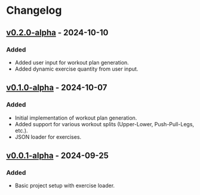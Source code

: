 # Changelog

## [v0.2.0-alpha] - 2024-10-10

### Added

- Added user input for workout plan generation.
- Added dynamic exercise quantity from user input.

## [v0.1.0-alpha] - 2024-10-07

### Added

- Initial implementation of workout plan generation.
- Added support for various workout splits (Upper-Lower, Push-Pull-Legs, etc.).
- JSON loader for exercises.

## [v0.0.1-alpha] - 2024-09-25

### Added

- Basic project setup with exercise loader.


[unreleased]: https://github.com/CallMeTrinity/FitSass/compare/v0.2.0-alpha...main
[v0.2.0-alpha]: https://github.com/CallMeTrinity/FitSass/compare/v0.1.0-alpha...v0.2.0-alpha
[v0.1.0-alpha]: https://github.com/CallMeTrinity/FitSass/compare/v0.0.1-alpha...v0.1.0-alpha
[v0.0.1-alpha]: https://github.com/CallMeTrinity/FitSass/release/tag/v0.0.1-alpha
